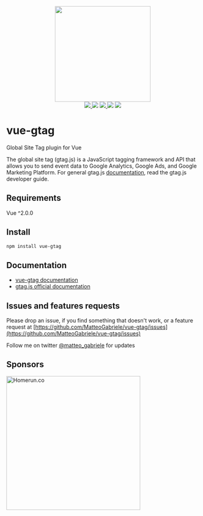 <p align="center">
 <img width="250" src="https://i.imgur.com/AlAf04U.png" />
 <br />
<a href="https://badge.fury.io/js/vue-gtag">
 <img src="https://badge.fury.io/js/vue-gtag.svg" />
<a/>

 <img src="https://img.shields.io/badge/size-2.07kB-brightgreen.svg" />
 
  <a href="https://travis-ci.org/MatteoGabriele/vue-gtag">
  <img src="https://travis-ci.org/MatteoGabriele/vue-gtag.svg?branch=master" />
 </a>
 <a href="https://codeclimate.com/github/MatteoGabriele/vue-gtag/maintainability"><img src="https://api.codeclimate.com/v1/badges/889f91b065ffc8740082/maintainability" /></a>
 <a href="https://codeclimate.com/github/MatteoGabriele/vue-gtag/test_coverage"><img src="https://api.codeclimate.com/v1/badges/889f91b065ffc8740082/test_coverage" /></a>
</p>


# vue-gtag

Global Site Tag plugin for Vue

The global site tag (gtag.js) is a JavaScript tagging framework and API that allows you to send event data to Google Analytics, Google Ads, and Google Marketing Platform. For general gtag.js [documentation](https://developers.google.com/analytics/devguides/collection/gtagjs), read the gtag.js developer guide.

## Requirements

Vue ^2.0.0

## Install

```bash
npm install vue-gtag
```

## Documentation

- [vue-gtag documentation](https://matteo-gabriele.gitbook.io/vue-gtag/)
- [gtag.js official documentation](https://developers.google.com/analytics/devguides/collection/gtagjs)


## Issues and features requests

Please drop an issue, if you find something that doesn't work, or a feature request at [https://github.com/MatteoGabriele/vue-gtag/issues](https://github.com/MatteoGabriele/vue-gtag/issues)

Follow me on twitter [@matteo\_gabriele](https://twitter.com/matteo_gabriele) for updates

## Sponsors
<a href="https://www.homerun.co/">
 <img width="350" src="https://i.imgur.com/mjmxrfo.png" alt="Homerun.co" />
</a>

